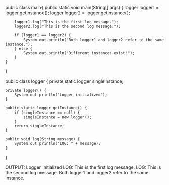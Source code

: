 public class main{
    public static void main(String[] args) {
        logger logger1 = logger.getInstance();
        logger logger2 = logger.getInstance();

        logger1.log("This is the first log message.");
        logger2.log("This is the second log message.");

        if (logger1 == logger2) {
            System.out.println("Both logger1 and logger2 refer to the same instance.");
        } else {
            System.out.println("Different instances exist!");
        }
    }
}



public class logger {
    private static logger singleInstance;

    private logger() {
        System.out.println("Logger initialized");
    }

    public static logger getInstance() {
        if (singleInstance == null) {
            singleInstance = new logger();
        }
        return singleInstance;
    }

    public void log(String message) {
        System.out.println("LOG: " + message);
    }
}

OUTPUT:
Logger initialized
LOG: This is the first log message.
LOG: This is the second log message.
Both logger1 and logger2 refer to the same instance.
